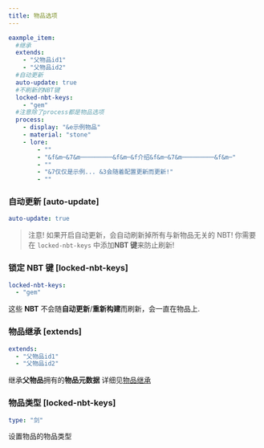 ```yaml
---
title: 物品选项
---
```



```yaml
eaxmple_item:
  #继承
  extends:
    - "父物品id1"
    - "父物品id2"
  #自动更新
  auto-update: true
  #不刷新的NBT键
  locked-nbt-keys:
    - "gem"
  #注意除了process都是物品选项
  process:
    - display: "&e示例物品"
    - material: "stone"
    - lore:
        - ""
        - "&f&m─&7&m─────────&f&m─&f介绍&f&m─&7&m─────────&f&m─"
        - ""
        - "&7仅仅是示例... &3会随着配置更新而更新!"
        - ""
```

### 自动更新 [auto-update]

```yaml
auto-update: true
```

> 注意! 如果开启自动更新，会自动刷新掉所有与新物品无关的 NBT!
> 你需要在 `locked-nbt-keys` 中添加**NBT 键**来防止刷新!

### 锁定 NBT 键 [locked-nbt-keys]

```yaml
locked-nbt-keys:
  - "gem"
```

这些 **NBT** 不会随**自动更新**/**重新构建**而刷新，会一直在物品上.

### 物品继承 [extends]

```yaml
extends:
  - "父物品id1"
  - "父物品id2"
```

继承**父物品**拥有的**物品元数据**
详细见[物品继承](https://blog.skillw.com/#sort=itemsystem&doc=%E6%B7%B1%E9%80%A0/Extend.md)

### 物品类型 [locked-nbt-keys]

```yaml
type: "剑"
```

设置物品的物品类型
